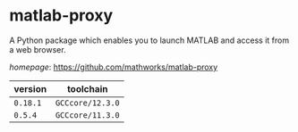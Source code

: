 # matlab-proxy

A Python package which enables you to launch MATLAB and access it from a web browser.

*homepage*: <https://github.com/mathworks/matlab-proxy>

version | toolchain
--------|----------
``0.18.1`` | ``GCCcore/12.3.0``
``0.5.4`` | ``GCCcore/11.3.0``
